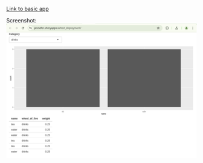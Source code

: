 [Link to basic app](https://jennefer.shinyapps.io/test_deployment/)

Screenshot:
<img src='screenshot.png' width="600">


